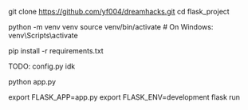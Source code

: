 
git clone https://github.com/yf004/dreamhacks.git
cd flask_project


python -m venv venv
source venv/bin/activate      # On Windows: venv\Scripts\activate

pip install -r requirements.txt


TODO: config.py idk

python app.py

export FLASK_APP=app.py
export FLASK_ENV=development
flask run


